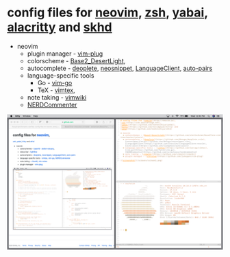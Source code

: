# config files for [neovim](http://neovim.io), [zsh](http://zsh.sourceforge.net), [yabai](https://github.com/koekeishiya/yabai), [alacritty](https://github.com/alacritty) and [skhd](https://github.com/koekeishiya/skhd)

* neovim
  * plugin manager - [vim-plug](https://github.com/junegunn/vim-plug)
  * colorscheme - [Base2_DesertLight](https://github.com/atelierbram/Base2Tone-vim/tree/master/colors),
  * autocomplete - [deoplete](https://github.com/Shougo/deoplete.nvim),
	[neosnippet](https://github.com/Shougo/neosnippet.vim),
	[LanguageClient](https://github.com/autozimu/LanguageClient-neovim),
	[auto-pairs](https://github.com/jiangmiao/auto-pairs)
  * language-specific tools
  	* Go - [vim-go](https://github.com/fatih/vim-go)
	* TeX - [vimtex](https://github.com/lervag/vimtex),
  * note taking - [vimwiki](https://github.com/vimwiki/vimwiki)
  * [NERDCommenter](https://github.com/scrooloose/nerdcommenter)

![screenshot](/screens/screen1.png)
